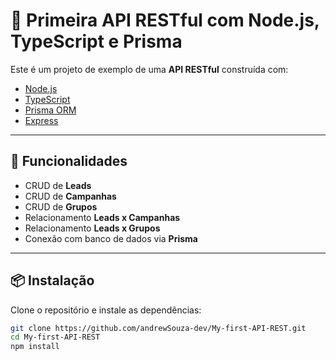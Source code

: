 # 📌 Primeira API RESTful com Node.js, TypeScript e Prisma

Este é um projeto de exemplo de uma **API RESTful** construída com:
- [Node.js](https://nodejs.org/)
- [TypeScript](https://www.typescriptlang.org/)
- [Prisma ORM](https://www.prisma.io/)
- [Express](https://expressjs.com/)

---

## 🚀 Funcionalidades

- CRUD de **Leads**
- CRUD de **Campanhas**
- CRUD de **Grupos**
- Relacionamento **Leads x Campanhas**
- Relacionamento **Leads x Grupos**
- Conexão com banco de dados via **Prisma**

---

## 📦 Instalação

Clone o repositório e instale as dependências:

```bash
git clone https://github.com/andrewSouza-dev/My-first-API-REST.git
cd My-first-API-REST
npm install
